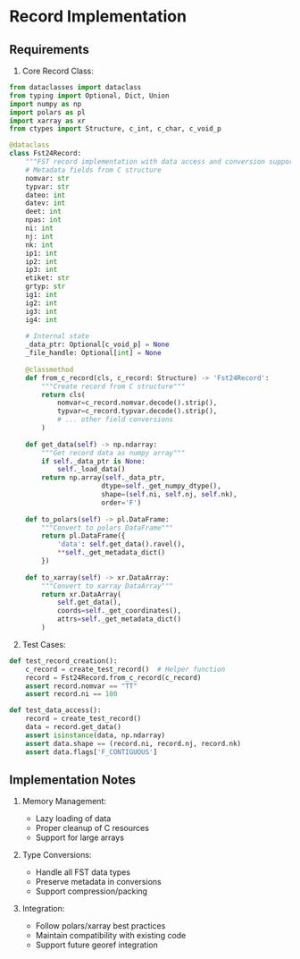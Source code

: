# Record Implementation

## Requirements

1. Core Record Class:
```python
from dataclasses import dataclass
from typing import Optional, Dict, Union
import numpy as np
import polars as pl
import xarray as xr
from ctypes import Structure, c_int, c_char, c_void_p

@dataclass
class Fst24Record:
    """FST record implementation with data access and conversion support"""
    # Metadata fields from C structure
    nomvar: str
    typvar: str
    dateo: int
    datev: int
    deet: int
    npas: int
    ni: int
    nj: int
    nk: int
    ip1: int
    ip2: int
    ip3: int
    etiket: str
    grtyp: str
    ig1: int
    ig2: int
    ig3: int
    ig4: int
    
    # Internal state
    _data_ptr: Optional[c_void_p] = None
    _file_handle: Optional[int] = None
    
    @classmethod
    def from_c_record(cls, c_record: Structure) -> 'Fst24Record':
        """Create record from C structure"""
        return cls(
            nomvar=c_record.nomvar.decode().strip(),
            typvar=c_record.typvar.decode().strip(),
            # ... other field conversions
        )
    
    def get_data(self) -> np.ndarray:
        """Get record data as numpy array"""
        if self._data_ptr is None:
            self._load_data()
        return np.array(self._data_ptr, 
                       dtype=self._get_numpy_dtype(),
                       shape=(self.ni, self.nj, self.nk),
                       order='F')
    
    def to_polars(self) -> pl.DataFrame:
        """Convert to polars DataFrame"""
        return pl.DataFrame({
            'data': self.get_data().ravel(),
            **self._get_metadata_dict()
        })
    
    def to_xarray(self) -> xr.DataArray:
        """Convert to xarray DataArray"""
        return xr.DataArray(
            self.get_data(),
            coords=self._get_coordinates(),
            attrs=self._get_metadata_dict()
        )
```

2. Test Cases:
```python
def test_record_creation():
    c_record = create_test_record()  # Helper function
    record = Fst24Record.from_c_record(c_record)
    assert record.nomvar == "TT"
    assert record.ni == 100

def test_data_access():
    record = create_test_record()
    data = record.get_data()
    assert isinstance(data, np.ndarray)
    assert data.shape == (record.ni, record.nj, record.nk)
    assert data.flags['F_CONTIGUOUS']
```

## Implementation Notes

1. Memory Management:
   - Lazy loading of data
   - Proper cleanup of C resources
   - Support for large arrays

2. Type Conversions:
   - Handle all FST data types
   - Preserve metadata in conversions
   - Support compression/packing

3. Integration:
   - Follow polars/xarray best practices
   - Maintain compatibility with existing code
   - Support future georef integration
